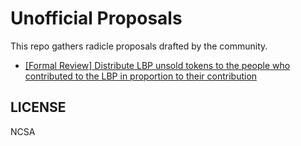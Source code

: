 # Unofficial Proposals

This repo gathers radicle proposals drafted by the community.

* [\[Formal Review\] Distribute LBP unsold tokens to the people who contributed to the LBP in proportion to their contribution](./LBP.md)


## LICENSE

NCSA
